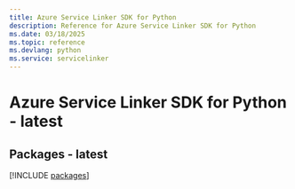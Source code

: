 ```yaml
---
title: Azure Service Linker SDK for Python
description: Reference for Azure Service Linker SDK for Python
ms.date: 03/18/2025
ms.topic: reference
ms.devlang: python
ms.service: servicelinker
---
```

# Azure Service Linker SDK for Python - latest
## Packages - latest
[!INCLUDE [packages](service-linker-index.md)]